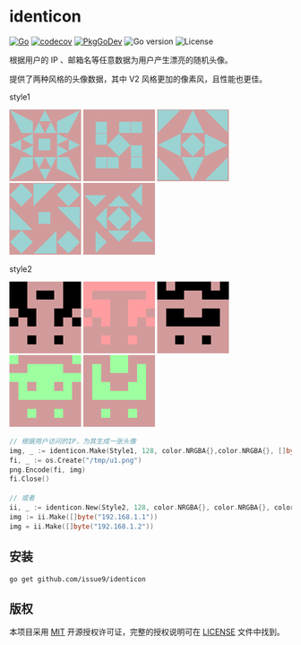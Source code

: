 # identicon

[![Go](https://github.com/issue9/identicon/actions/workflows/go.yml/badge.svg)](https://github.com/issue9/identicon/actions/workflows/go.yml)
[![codecov](https://codecov.io/gh/issue9/identicon/branch/master/graph/badge.svg)](https://codecov.io/gh/issue9/identicon)
[![PkgGoDev](https://pkg.go.dev/badge/github.com/issue9/identicon)](https://pkg.go.dev/github.com/issue9/identicon/v2)
![Go version](https://img.shields.io/github/go-mod/go-version/issue9/identicon)
![License](https://img.shields.io/github/license/issue9/identicon)

根据用户的 IP 、邮箱名等任意数据为用户产生漂亮的随机头像。

提供了两种风格的头像数据，其中 V2 风格更加的像素风，且性能也更佳。

style1

![v1.1](screenshot/v1-1.png)
![v1.2](screenshot/v1-2.png)
![v1.3](screenshot/v1-3.png)
![v1.4](screenshot/v1-4.png)
![v1.5](screenshot/v1-5.png)

style2

![v2.1](screenshot/v2-1.png)
![v2.2](screenshot/v2-2.png)
![v2.3](screenshot/v2-3.png)
![v2.4](screenshot/v2-4.png)
![v2.5](screenshot/v2-5.png)

```go
// 根据用户访问的IP，为其生成一张头像
img, _ := identicon.Make(Style1, 128, color.NRGBA{},color.NRGBA{}, []byte("192.168.1.1"))
fi, _ := os.Create("/tmp/u1.png")
png.Encode(fi, img)
fi.Close()

// 或者
ii, _ := identicon.New(Style2, 128, color.NRGBA{}, color.NRGBA{}, color.NRGBA{}, color.NRGBA{})
img := ii.Make([]byte("192.168.1.1"))
img = ii.Make([]byte("192.168.1.2"))
```

## 安装

```shell
go get github.com/issue9/identicon
```

## 版权

本项目采用 [MIT](https://opensource.org/licenses/MIT) 开源授权许可证，完整的授权说明可在 [LICENSE](LICENSE) 文件中找到。
